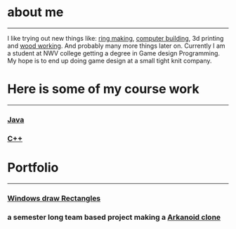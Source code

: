 # about me
---
I like trying out new things like: [ring making](https://github.com/DerekAlexander/DerekAlexander.github.io/blob/master/ringMaking.md), [computer building](https://github.com/DerekAlexander/DerekAlexander.github.io/blob/master/computerBuilding.md), 3d printing and [wood working](https://github.com/DerekAlexander/DerekAlexander.github.io/blob/master/woodWorking.md).  And probably many more things later on. Currently I am a student at NWV college getting a degree in Game design Programming. My hope is to end up doing game design at a small tight knit company.  
  
# Here is some of my course work
---
### [Java](https://github.com/DerekAlexander/Java)
  
### [C++](https://github.com/DerekAlexander/C-PlusPlus)  
  
# Portfolio
---
### [Windows draw Rectangles](https://github.com/DerekAlexander/C-PlusPlus/tree/master/Rectangles)
  
###  a semester long team based project making a [Arkanoid clone](https://github.com/DerekAlexander/C-PlusPlus/blob/master/BreakOut.cpp)
